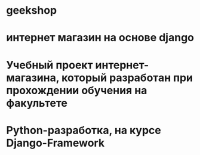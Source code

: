 # geekshop
# интернет магазин на основе django
# Учебный проект интернет-магазина, который разработан при прохождении обучения на факультете
# Python-разработка, на курсе Django-Framework

